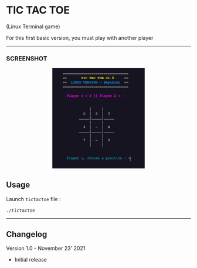 # TIC TAC TOE

(Linux Terminal game)


For this first basic version, you must play with another player

---
### **SCREENSHOT**
<div align="center">
    <img
        src="https://github.com/Ayckinn/CPP/blob/main/TicTacToe/tictactoe.png"
        alt="DEMO"
        style="width:50%">
</div>

## Usage
Launch ```tictactoe``` file :
```bash
./tictactoe
```

---

## Changelog
Version 1.0 - November 23' 2021
- Initial release